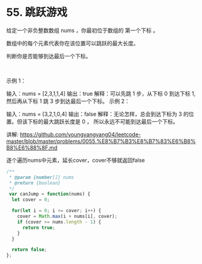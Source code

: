 # 55. 跳跃游戏

给定一个非负整数数组 nums ，你最初位于数组的 第一个下标 。

数组中的每个元素代表你在该位置可以跳跃的最大长度。

判断你是否能够到达最后一个下标。

 

示例 1：

输入：nums = [2,3,1,1,4]
输出：true
解释：可以先跳 1 步，从下标 0 到达下标 1, 然后再从下标 1 跳 3 步到达最后一个下标。
示例 2：

输入：nums = [3,2,1,0,4]
输出：false
解释：无论怎样，总会到达下标为 3 的位置。但该下标的最大跳跃长度是 0 ， 所以永远不可能到达最后一个下标。



讲解:
https://github.com/youngyangyang04/leetcode-master/blob/master/problems/0055.%E8%B7%B3%E8%B7%83%E6%B8%B8%E6%88%8F.md



逐个遍历nums中元素，延长cover，cover不够就返回false
```js
/**
 * @param {number[]} nums
 * @return {boolean}
 */
 var canJump = function(nums) {
  let cover = 0;

  for(let i = 0; i <= cover; i++) {
    cover = Math.max(i + nums[i], cover);
    if (cover >= nums.length - 1) {
      return true;
    }
  }

  return false;
};
```
